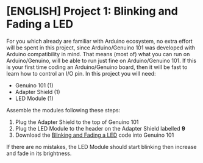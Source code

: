 # [ENGLISH] Project 1: Blinking and Fading a LED
For you which already are familiar with Arduino ecosystem, no extra effort will be spent in this project, since Arduino/Genuino 101 was developed with Arduino compatibility in mind. That means (most of) what you can run on Arduino/Genuino, will be able to run just fine on Arduino/Genuino 101. If this is your first time coding an Arduino/Genuino board, then it will be fast to learn how to control an I/O pin.
In this project you will need:
* Genuino 101 (1)
* Adapter Shield (1)
* LED Module (1)

Assemble the modules following these steps:
1. Plug the Adapter Shield to the top of Genuino 101
2. Plug the LED Module to the header on the Adapter Shield labelled **9**
3. Download the [Blinking and Fading a LED](https://github.com/IETrainingDiv/Genuino_101_Starter_Kit/tree/master/1_Blinking_and_Fading_a_LED/Blinking_and_Fading_a_LED) code into Genuino 101

If there are no mistakes, the LED Module should start blinking then increase and fade in its brightness.

